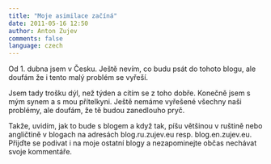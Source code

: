 ```yaml
---
title: "Moje asimilace začíná"
date: 2011-05-16 12:50
author: Anton Zujev
comments: false
language: czech
---
```


Od 1. dubna jsem v Česku. Ještě nevím, co budu psát do tohoto blogu, ale doufám že i tento malý problém se vyřeší.

Jsem tady trošku dýl, než týden a cítím se z toho dobře. Konečně jsem s mým synem a s mou přítelkyni. Ještě nemáme vyřešené všechny naši problémy, ale doufám, že tě budou zanedlouho pryč.

Takže, uvidím, jak to bude s blogem a když tak, píšu většinou v ruštině nebo angličtině v blogach na adresách blog.ru.zujev.eu resp. blog.en.zujev.eu. Přijďte se podivat i na moje ostatní blogy a nezapominejte občas nechávat svoje kommentáře.